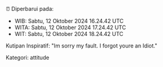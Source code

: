 ⏰ Diperbarui pada:
- WIB: Sabtu, 12 Oktober 2024 16.24.42 UTC
- WITA: Sabtu, 12 Oktober 2024 17.24.42 UTC
- WIT: Sabtu, 12 Oktober 2024 18.24.42 UTC

Kutipan Inspiratif:
"Im sorry my fault. I forgot youre an Idiot."


Kategori: attitude

